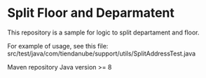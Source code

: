 # Split Floor and Deparmatent
This repository is a sample for logic to split departament and floor.

For example of usage, see this file:
src/test/java/com/tiendanube/support/utils/SplitAddressTest.java

Maven repository
Java version >= 8
